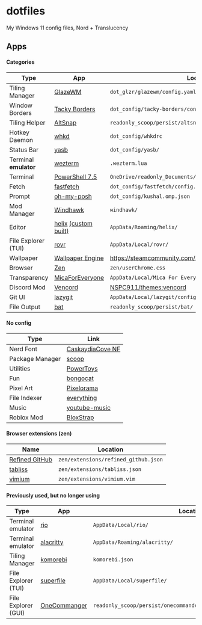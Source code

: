 # dotfiles

My Windows 11 config files, Nord + Translucency

## Apps

#### Categories

| Type                  | App                                                                                                                 | Location in repository                                                    |
| --------------------- | ------------------------------------------------------------------------------------------------------------------- | ------------------------------------------------------------------------- |
| Tiling Manager        | [GlazeWM](https://github.com/glzr-io/glazewm)                                                                       | `dot_glzr/glazewm/config.yaml`                                            |
| Window Borders        | [Tacky Borders](https://github.com/lukeyou05/tacky-borders)                                                         | `dot_config/tacky-borders/config.yaml`                                    |
| Tiling Helper         | [AltSnap](https://github.com/RamonUnch/AltSnap)                                                                     | `readonly_scoop/persist/altsnap/AltSnap.ini`                              |
| Hotkey Daemon         | [whkd](https://github.com/LGUG2Z/whkd)                                                                              | `dot_config/whkdrc`                                                       |
| Status Bar            | [yasb](https://github.com/amnweb/yasb)                                                                              | `dot_config/yasb/`                                                        |
| Terminal **emulator** | [wezterm](https://github.com/wezterm/wezterm)                                                                       | `.wezterm.lua`                                                            |
| Terminal              | [PowerShell 7.5](https://github.com/PowerShell/PowerShell)                                                          | `OneDrive/readonly_Documents/PowerShell/Microsoft.PowerShell_profile.ps1` |
| Fetch                 | [fastfetch](https://github.com/fastfetch-cli/fastfetch)                                                             | `dot_config/fastfetch/config.jsonc`                                       |
| Prompt                | [oh-my-posh](https://github.com/jandedobbeleer/oh-my-posh)                                                          | `dot_config/kushal.omp.json`                                              |
| Mod Manager           | [Windhawk](https://github.com/ramensoftware/windhawk)                                                               | `windhawk/`                                                               |
| Editor                | [helix](https://github.com/helix-editor/helix) [(custom built)](https://github.com/NSPC911-forks/helix/tree/patchy) | `AppData/Roaming/helix/`                                                  |
| File Explorer (TUI)   | [rovr](https://github.com/NSPC911/rovr)                                                                             | `AppData/Local/rovr/`                                                     |
| Wallpaper             | [Wallpaper Engine](https://www.wallpaperengine.io)                                                                  | https://steamcommunity.com/sharedfiles/filedetails/?id=3360569178         |
| Browser               | [Zen](https://github.com/zen-browser/desktop)                                                                       | `zen/userChrome.css`                                                      |
| Transparency          | [MicaForEveryone](https://github.com/MicaForEveryone/MicaForEveryone)                                               | `AppData/Local/Mica For Everyone/MicaForEveryone.conf`                    |
| Discord Mod           | [Vencord](https://github.com/Vendicated/Vencord)                                                                    | [NSPC911/themes:vencord](https://github.com/NSPC911/themes/tree/vencord)  |
| Git UI                | [lazygit](https://github.com/jesseduffield/lazygit)                                                                 | `AppData/Local/lazygit/config.yml`                                        |
| File Output           | [bat](https://github.com/sharkdp/bat)                                                                               | `readonly_scoop/persist/bat/`                                             |

#### No config

| Type            | Link                                                                                               |
| --------------- | -------------------------------------------------------------------------------------------------- |
| Nerd Font       | [CaskaydiaCove NF](https://github.com/ryanoasis/nerd-fonts/tree/master/patched-fonts/CascadiaCode) |
| Package Manager | [scoop](https://github.com/ScoopInstaller/scoop)                                                   |
| Utilities       | [PowerToys](https://github.com/Microsoft/PowerToys)                                                |
| Fun             | [bongocat](https://github.com/NSPC911/bongo-cat)                                                   |
| Pixel Art       | [Pixelorama](https://github.com/Orama-Interactive/Pixelorama)                                      |
| File Indexer    | [everything](https://voidtools.com)                                                                |
| Music           | [youtube-music](https://github.com/th-ch/youtube-music)                                            |
| Roblox Mod      | [BloxStrap](https://github.com/bloxstraplabs/bloxstrap)                                            |

#### Browser extensions (zen)

| Name                                                               | Location                             |
| ------------------------------------------------------------------ | ------------------------------------ |
| [Refined GitHub](https://github.com/refined-github/refined-github) | `zen/extensions/refined_github.json` |
| [tabliss](https://tabliss.io/)                                     | `zen/extensions/tabliss.json`        |
| [vimium](https://github.com/philc/vimium)                          | `zen/extensions/vimium.vim`          |

#### Previously used, but no longer using

| Type                | App                                                 | Location                                                           |
| ------------------- | --------------------------------------------------- | ------------------------------------------------------------------ |
| Terminal emulator   | [rio](https://github.com/raphamorim/rio)            | `AppData/Local/rio/`                                               |
| Terminal emulator   | [alacritty](https://github.com/alacritty/alacritty) | `AppData/Roaming/alacritty/`                                       |
| Tiling Manager      | [komorebi](https://github.com/LGUG2Z/komorebi)      | `komorebi.json`                                                    |
| File Explorer (TUI) | [superfile](https://github.com/yorukot/superfile)   | `AppData/Local/superfile/`                                         |
| File Explorer (GUI) | [OneCommanger](https://www.onecommander.com)        | `readonly_scoop/persist/onecommander/Settings/OneCommanderV3.json` |
